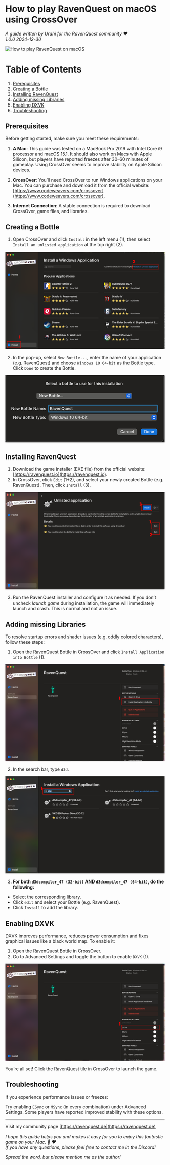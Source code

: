# How to play RavenQuest on macOS using CrossOver

*A guide written by Urdhi for the RavenQuest community :heart:*  
*1.0.0 2024-12-30*

![How to play RavenQuest on macOS](.assets/header.webp)

# Table of Contents
1. [Prerequisites](#prerequisites)
2. [Creating a Bottle](#create-a-bottle)
3. [Installing RavenQuest](#installing-ravenquest)
4. [Adding missing Libraries](#adding-missing-libraries)
5. [Enabling DXVK](#enabling-dxvk)
6. [Troubleshooting](#troubleshooting)


## Prerequisites
Before getting started, make sure you meet these requirements:

1. **A Mac**:
  This guide was tested on a MacBook Pro 2019 with Intel Core i9 processor and macOS 15.1.
  It should also work on Macs with Apple Silicon, but players have reported freezes after 30–60 minutes of gameplay.
  Using CrossOver seems to improve stability on Apple Silicon devices.

2. **CrossOver**:
  You’ll need CrossOver to run Windows applications on your Mac.
  You can purchase and download it from the official website: [https://www.codeweavers.com/crossover](https://www.codeweavers.com/crossover).

3. **Internet Connection**:
  A stable connection is required to download CrossOver, game files, and libraries.


## Creating a Bottle
1. Open CrossOver and click `Install` in the left menu (1), then select `Install an unlisted application` at the top right (2).

![Creating a Bottle](.assets/creating-a-bottle_01.png)

2. In the pop-up, select `New Bottle...`, enter the name of your application (e.g. RavenQuest) and choose `Windows 10 64-bit` as the Bottle type.  
Click `Done` to create the Bottle.

![Bottle Information](.assets/creating-a-bottle_02.png)


## Installing RavenQuest

1. Download the game installer (EXE file) from the official website: [https://ravenquest.io](https://ravenquest.io).
2. In CrossOver, click `Edit` (1+2), and select your newly created Bottle (e.g. RavenQuest).
   Then, click `Install` (3).

![Installing RavenQuest](.assets/installing-ravenquest_01.png)

3. Run the RavenQuest installer and configure it as needed.
   If you don’t uncheck *launch game* during installation, the game will immediately launch and crash.
   This is normal and not an issue.


## Adding missing Libraries
To resolve startup errors and shader issues (e.g. oddly colored characters), follow these steps:

1. Open the RavenQuest Bottle in CrossOver and click `Install Application into Bottle` (1).

![Install Application into Bottle RavenQuest](.assets/adding-missing-libraries_01.png)

2. In the search bar, type `d3d`.

![Adding missing Libraries](.assets/adding-missing-libraries_02.png)

3. **For both `d3dcompiler_47 (32-bit)` AND `d3dcompiler_47 (64-bit)`, do the following:**
  - Select the corresponding library.
  - Click `edit` and select your Bottle (e.g. RavenQuest).
  - Click `Install` to add the library.


## Enabling DXVK
DXVK improves performance, reduces power consumption and fixes graphical issues like a black world map. To enable it:

1. Open the RavenQuest Bottle in CrossOver.
2. Go to Advanced Settings and toggle the button to enable `DXVK` (1).

![Enabling DXVK](.assets/enabling-dxvk_01.png)

You’re all set! Click the RavenQuest tile in CrossOver to launch the game.


## Troubleshooting
If you experience performance issues or freezes:

Try enabling `ESync` or `MSync` (in every combination) under Advanced Settings.
Some players have reported improved stability with these options.


---


Visit my community page [https://ravenquest.de](https://ravenquest.de)

*I hope this guide helps you and makes it easy for you to enjoy this fantastic game on your Mac. :apple: :heart:  
If you have any questions, please feel free to contact me in the Discord!*

*Spread the word, but please mention me as the author!*
